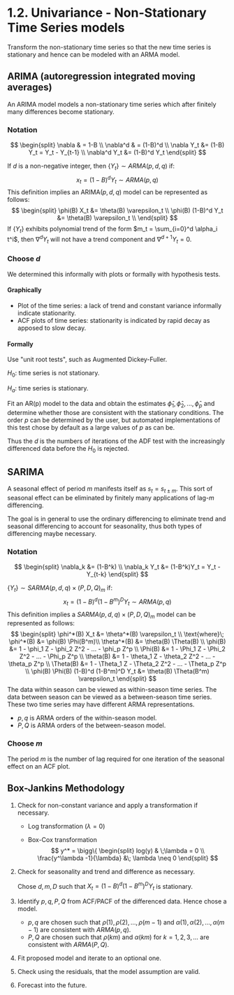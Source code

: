 # 1.2. Univariance - Non-Stationary Time Series models

Transform the non-stationary time series so that the new time series is stationary and hence can be modeled with an ARMA model.

## ARIMA (autoregression integrated moving averages)

An ARIMA model models a non-stationary time series which after finitely many differences become stationary.

### Notation

$$
\begin{split}
\nabla & = 1-B \\
\nabla^d & = (1-B)^d \\
\nabla Y_t &= (1-B) Y_t = Y_t - Y_{t-1} \\
\nabla^d Y_t &= (1-B)^d Y_t
\end{split}
$$

If $d$ is a non-negative integer, then $\{Y_t\} \sim ARMA(p,d,q)$ if:
$$
x_t = (1-B)^d Y_t \sim ARMA(p,q)
$$
This definition implies an ARIMA($p,d,q$) model can be represented as follows:
$$
\begin{split}
\phi(B) X_t &= \theta(B) \varepsilon_t \\
\phi(B) (1-B)^d Y_t &= \theta(B) \varepsilon_t \\
\end{split}
$$
If $\{ Y_t \}$ exhibits polynomial trend of the form $m_t = \sum_{i=0}^d \alpha_i t^i$, then $\nabla^d Y_t$ will not have a trend component and $\nabla^{d+1} Y_t = 0$.

### Choose $d$

We determined this informally with plots or formally with hypothesis tests.

#### Graphically

* Plot of the time series: a lack of trend and constant variance informally indicate stationarity.
* ACF plots of time series: stationarity is indicated by rapid decay as apposed to slow decay.

#### Formally

Use "unit root tests", such as Augmented Dickey-Fuller.

$H_0$: time series is not stationary.

$H_a$: time series is stationary.

Fit an AR(p) model to the data and obtain the estimates $\hat{\phi}_1, \hat{\phi}_2, ..., \hat{\phi}_p$ and determine whether those are consistent with the stationary conditions. The order $p$ can be determined by the user, but automated implementations of this test chose by default as a large values of $p$ as can be.

Thus the $d$ is the numbers of iterations of the ADF test with the increasingly differenced data before the $H_0$ is rejected.

## SARIMA

A seasonal effect of period $m$ manifests itself as $s_t = s_{t \pm m}$. This sort of seasonal effect can be eliminated by finitely many applications of lag-$m$ differencing.

The goal is in general to use the ordinary differencing to eliminate trend and seasonal differencing to account for seasonality, thus both types of differencing maybe necessary.

### Notation

$$
\begin{split}
\nabla_k &= (1-B^k) \\
\nabla_k Y_t &= (1-B^k)Y_t = Y_t - Y_{t-k}
\end{split}
$$

$\{Y_t\} \sim SARMA(p,d,q) \times (P, D, Q)_m$ if:
$$
x_t = (1-B)^d (1-B^m)^D Y_t \sim ARMA(p,q)
$$
This definition implies a $SARMA(p,d,q) \times (P, D, Q)_m$ model can be represented as follows:
$$
\begin{split}
\phi^*(B) X_t &= \theta^*(B) \varepsilon_t \\
\text{where}\; \phi^*(B) &= \phi(B) \Phi(B^m)\\
\theta^*(B) &= \theta(B) \Theta(B) \\
\phi(B) &= 1 - \phi_1 Z - \phi_2 Z^2 - ... - \phi_p Z^p \\
\Phi(B) &= 1 - \Phi_1 Z - \Phi_2 Z^2 - ... - \Phi_p Z^p \\
\theta(B) &= 1 - \theta_1 Z - \theta_2 Z^2 - ... - \theta_p Z^p \\
\Theta(B) &= 1 - \Theta_1 Z - \Theta_2 Z^2 - ... - \Theta_p Z^p \\
\phi(B) \Phi(B) (1-B)^d (1-B^m)^D Y_t &= \theta(B) \Theta(B^m) \varepsilon_t
\end{split}
$$
The data within season can be viewed as within-season time series. The data between season can be viewed as a between-season time series. These two time series may have different ARMA representations.

* $p,q$ is ARMA orders of the within-season model.
* $P,Q$ is ARMA orders of the between-season model.

### Choose $m$

The period $m$ is the number of lag required for one iteration of the seasonal effect on an ACF plot.

## Box-Jankins Methodology

1. Check for non-constant variance and apply a transformation if necessary.

   * Log transformation ($\lambda = 0$)

   * Box-Cox transformation
     $$
     y^* = \bigg\{
     \begin{split}
     log(y) & \;\lambda = 0 \\
     \frac{y^\lambda -1}{\lambda} &\; \lambda \neq 0
     \end{split}
     $$

2. Check for seasonality and trend and difference as necessary.

   Chose $d, m, D$ such that $X_t = (1-B)^d (1-B^m)^D Y_t$ is stationary.

3. Identify $p,q,P,Q$ from ACF/PACF of the differenced data. Hence chose a model.

   * $p, q$ are chosen such that $\rho(1), \rho(2), ..., \rho(m-1)$ and $\alpha(1), \alpha(2), ..., \alpha(m-1)$ are consistent with $ARMA(p,q)$.
   * $P, Q$ are chosen such that $\rho(km)$ and $\alpha(km)$ for $k=1,2,3,...$ are consistent with $ARMA(P,Q)$.

4. Fit proposed model and iterate to an optional one.

5. Check using the residuals, that the model assumption are valid.

6. Forecast into the future.

